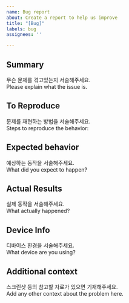 ```yaml
---
name: Bug report
about: Create a report to help us improve
title: "[Bug]"
labels: bug
assignees: ''

---
```



## Summary<br/>
무슨 문제를 겪고있는지 서술해주세요.<br/>
Please explain what the issue is.

## To Reproduce<br/>
문제를 재현하는 방법을 서술해주세요.<br/>
Steps to reproduce the behavior:

## Expected behavior<br/>
예상하는 동작을 서술해주세요.<br/>
What did you expect to happen?

## Actual Results<br/>
실제 동작을 서술해주세요.<br/>
What actually happened?

## Device Info<br/>
디바이스 환경을 서술해주세요.<br/>
What device are you using?

## Additional context<br/>
스크린샷 등의 참고할 자료가 있으면 기재해주세요.<br/>
Add any other context about the problem here.
